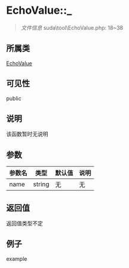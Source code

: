 # EchoValue::_

> *文件信息* suda\tool\EchoValue.php: 18~38
## 所属类 

[EchoValue](../EchoValue.md)

## 可见性

  public  
## 说明

该函数暂时无说明

## 参数

| 参数名 | 类型 | 默认值 | 说明 |
|--------|-----|-------|-------|
| name |  string | 无 | 无 |

## 返回值
返回值类型不定

## 例子

example